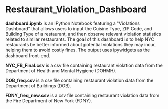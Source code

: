 # Restaurant_Violation_Dashboard
<b>dashboard.ipynb</b> is an IPython Notebook featuring a "Violations Dashboard" that allows users to input the Cuisine Type, ZIP Code, and Building Type of a restaurant, and then observe relevant violation statistics related to similar restaurants. The goal of this dashboard is to help NYC restaurants be better informed about potential violations they may incur, helping them to avoid costly fines. The output uses ipywidgets as the dashboard front-end.

<b>NYC_FB_Final.csv</b> is a csv file containing restaurant violation data from the Department of Health and Mental Hygiene (DOHMH).

<b>DOB_freq.csv</b> is a csv file containing restaurant violation data from the Department of Buildings (DOB).

<b>FDNY_freq_new.csv</b> is a csv file containing restaurant violation data from the Fire Department of New York (FDNY).
